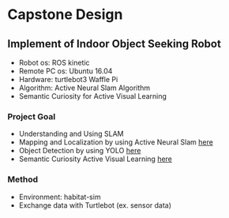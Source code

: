 # Capstone Design
## Implement of Indoor Object Seeking Robot
* Robot os: ROS kinetic
* Remote PC os: Ubuntu 16.04
* Hardware: turtlebot3 Waffle Pi 
* Algorithm: Active Neural Slam Algorithm
* Semantic Curiosity for Active Visual Learning
### Project Goal
* Understanding and Using SLAM
* Mapping and Localization by using Active Neural Slam [here](https://github.com/devendrachaplot/Neural-SLAM)
* Object Detection by using YOLO [here](https://pjreddie.com/darknet/yolo/)
* Semantic Curiosity Active Visual Learning [here](https://www.cs.cmu.edu/~dchaplot/projects/SemanticCuriosity.html)
### Method
* Environment: habitat-sim
* Exchange data with Turtlebot (ex. sensor data)
